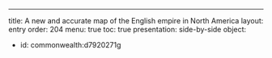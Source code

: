 ---
title: A new and accurate map of the English empire in North America
layout: entry
order: 204
menu: true
toc: true
presentation: side-by-side
object:
- id: commonwealth:d7920271g
